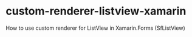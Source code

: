 # custom-renderer-listview-xamarin
How to use custom renderer for ListView in Xamarin.Forms (SfListView)
